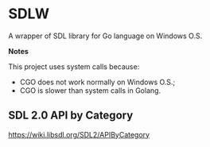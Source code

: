 # SDLW

A wrapper of SDL library for Go language on Windows O.S. 

**Notes**

This project uses system calls because:
* CGO does not work normally on Windows O.S.;
* CGO is slower than system calls in Golang.

## SDL 2.0 API by Category
https://wiki.libsdl.org/SDL2/APIByCategory
